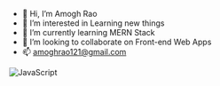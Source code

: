 - 👋 Hi, I’m Amogh Rao
- 👀 I’m interested in Learning new things
- 🌱 I’m currently learning MERN Stack
- 💞️ I’m looking to collaborate on Front-end Web Apps
- 📫 amoghrao121@gmail.com

![JavaScript](https://www.svgrepo.com/show/303206/javascript-logo.svg)

<!---
Arioum/Arioum is a ✨ special ✨ repository because its `README.md` (this file) appears on your GitHub profile.
You can click the Preview link to take a look at your changes.
--->
